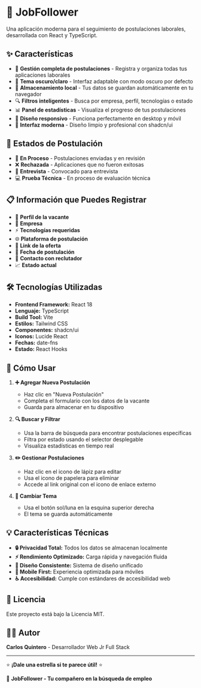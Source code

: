 
# 💼 JobFollower

Una aplicación moderna para el seguimiento de postulaciones laborales, desarrollada con React y TypeScript.

## ✨ Características

- 📝 **Gestión completa de postulaciones** - Registra y organiza todas tus aplicaciones laborales
- 🌙 **Tema oscuro/claro** - Interfaz adaptable con modo oscuro por defecto
- 💾 **Almacenamiento local** - Tus datos se guardan automáticamente en tu navegador
- 🔍 **Filtros inteligentes** - Busca por empresa, perfil, tecnologías o estado
- 📊 **Panel de estadísticas** - Visualiza el progreso de tus postulaciones
- 📱 **Diseño responsivo** - Funciona perfectamente en desktop y móvil
- 🎨 **Interfaz moderna** - Diseño limpio y profesional con shadcn/ui

## 🚀 Estados de Postulación

- 🔄 **En Proceso** - Postulaciones enviadas y en revisión
- ❌ **Rechazada** - Aplicaciones que no fueron exitosas
- 🎯 **Entrevista** - Convocado para entrevista
- 💻 **Prueba Técnica** - En proceso de evaluación técnica

## 📋 Información que Puedes Registrar

- 👔 **Perfil de la vacante**
- 🏢 **Empresa**
- ⚡ **Tecnologías requeridas**
- 🌐 **Plataforma de postulación**
- 🔗 **Link de la oferta**
- 📅 **Fecha de postulación**
- 👤 **Contacto con reclutador**
- 📈 **Estado actual**

## 🛠️ Tecnologías Utilizadas

- **Frontend Framework:** React 18
- **Lenguaje:** TypeScript
- **Build Tool:** Vite
- **Estilos:** Tailwind CSS
- **Componentes:** shadcn/ui
- **Iconos:** Lucide React
- **Fechas:** date-fns
- **Estado:** React Hooks

## 🎯 Cómo Usar

1. **➕ Agregar Nueva Postulación**
   - Haz clic en "Nueva Postulación"
   - Completa el formulario con los datos de la vacante
   - Guarda para almacenar en tu dispositivo

2. **🔍 Buscar y Filtrar**
   - Usa la barra de búsqueda para encontrar postulaciones específicas
   - Filtra por estado usando el selector desplegable
   - Visualiza estadísticas en tiempo real

3. **✏️ Gestionar Postulaciones**
   - Haz clic en el icono de lápiz para editar
   - Usa el icono de papelera para eliminar
   - Accede al link original con el icono de enlace externo

4. **🌙 Cambiar Tema**
   - Usa el botón sol/luna en la esquina superior derecha
   - El tema se guarda automáticamente

## 💡 Características Técnicas

- **🔒 Privacidad Total:** Todos los datos se almacenan localmente
- **⚡ Rendimiento Optimizado:** Carga rápida y navegación fluida
- **🎨 Diseño Consistente:** Sistema de diseño unificado
- **📱 Mobile First:** Experiencia optimizada para móviles
- **♿ Accesibilidad:** Cumple con estándares de accesibilidad web

## 📄 Licencia

Este proyecto está bajo la Licencia MIT.

## 👨‍💻 Autor

**Carlos Quintero** - Desarrollador Web Jr Full Stack

---

⭐ **¡Dale una estrella si te parece útil!** ⭐

💼 **JobFollower - Tu compañero en la búsqueda de empleo**

